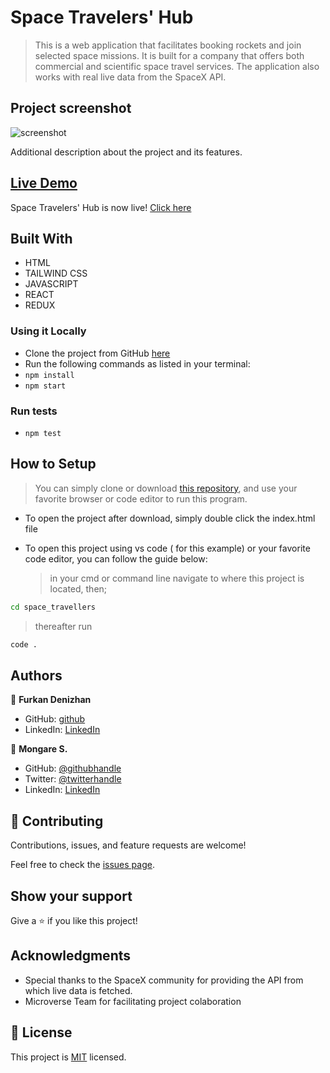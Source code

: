 # Space Travelers' Hub

> This is a web application that facilitates booking rockets and join selected space missions. It is built for a company that offers both commercial and scientific space travel services.
> The application also works with real live data from the SpaceX API.

## Project screenshot

![screenshot](./screenRecorder.gif)

Additional description about the project and its features.

## [Live Demo](https://space-traveler-s-hub.netlify.app/)

Space Travelers' Hub is now live! [Click here](https://space-traveler-s-hub.netlify.app/)
## Built With

- HTML
- TAILWIND CSS
- JAVASCRIPT
- REACT
- REDUX

### Using it Locally

- Clone the project from GitHub [here](https://github.com/Mosams/space_travellers.git)
- Run the following commands as listed in your terminal:
- `npm install`
- `npm start`

### Run tests

- `npm test`

## How to Setup

> You can simply clone or download [this repository](https://github.com/Mosams/space_travellers.git), and use your favorite browser or code editor to run this program.

- To open the project after download, simply double click the index.html file

- To open this project using vs code ( for this example) or your favorite code editor, you can follow the guide below:
  > in your cmd or command line navigate to where this project is located, then;

```cmd
cd space_travellers
```

> thereafter run

```cmd
code .
```

## Authors

👤 **Furkan Denizhan**

- GitHub: [github](https://github.com/nevisende)
- LinkedIn: [LinkedIn](https://www.linkedin.com/in/furkan-denizhan/)

👤 **Mongare S.**

- GitHub: [@githubhandle](https://github.com/Mosams/)
- Twitter: [@twitterhandle](https://twitter.com/sam_mongare)
- LinkedIn: [LinkedIn](https://www.linkedin.com/in/sammy-mongare-b8288310b/)

## 🤝 Contributing

Contributions, issues, and feature requests are welcome!

Feel free to check the [issues page](../../issues/).

## Show your support

Give a ⭐️ if you like this project!

## Acknowledgments

- Special thanks to the SpaceX community for providing the API from which live data is fetched.
- Microverse Team for facilitating project colaboration

## 📝 License

This project is [MIT](./MIT.md) licensed.
